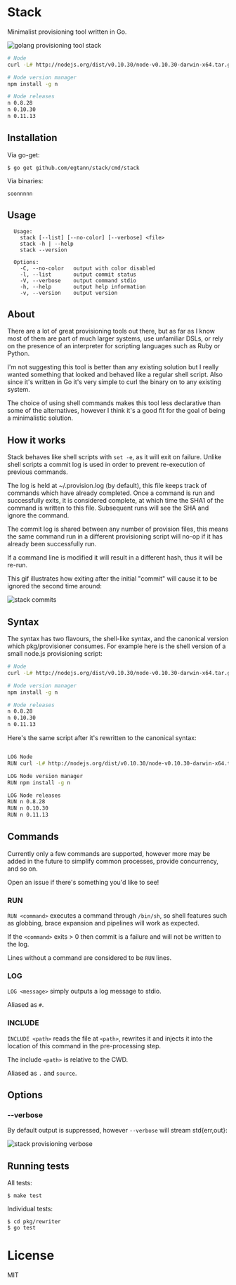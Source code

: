 
# Stack

 Minimalist provisioning tool written in Go.

 ![golang provisioning tool stack](https://dl.dropboxusercontent.com/u/6396913/stack/provision.gif)

```sh
# Node
curl -L# http://nodejs.org/dist/v0.10.30/node-v0.10.30-darwin-x64.tar.gz | tar -zx --strip 1 -C /usr/local

# Node version manager
npm install -g n

# Node releases
n 0.8.28
n 0.10.30
n 0.11.13
```

## Installation

 Via go-get:

```
$ go get github.com/egtann/stack/cmd/stack
```

 Via binaries:

```
soonnnnn
```

## Usage

```
  Usage:
    stack [--list] [--no-color] [--verbose] <file>
    stack -h | --help
    stack --version

  Options:
    -C, --no-color   output with color disabled
    -l, --list       output commit status
    -V, --verbose    output command stdio
    -h, --help       output help information
    -v, --version    output version
```

## About

 There are a lot of great provisioning tools out there, but as far as
 I know most of them are part of much larger systems, use unfamiliar DSLs,
 or rely on the presence of an interpreter for scripting languages such as Ruby or Python.

 I'm not suggesting this tool is better than any existing solution but I really wanted
 something that looked and behaved like a regular shell script. Also since it's written in Go it's very simple to curl the binary on to any existing system.

 The choice of using shell commands makes this tool less declarative than
 some of the alternatives, however I think it's a good fit for the goal
 of being a minimalistic solution.

## How it works

 Stack behaves like shell scripts with `set -e`, as it will exit on failure. Unlike
 shell scripts a commit log is used in order to prevent re-execution of previous commands.

 The log is held at ~/.provision.log (by default), this file keeps
 track of commands which have already completed. Once a command is run
 and successfully exits, it is considered complete, at which time the
 SHA1 of the command is written to this file. Subsequent runs will see
 the SHA and ignore the command.

 The commit log is shared between any number of provision files, this
 means the same command run in a different provisioning script will
 no-op if it has already been successfully run.

 If a command line is modified it will result in a different hash,
 thus it will be re-run.

 This gif illustrates how exiting after the initial "commit" will cause it to be ignored
 the second time around:

 ![stack commits](https://dl.dropboxusercontent.com/u/6396913/stack/provision-commits.gif)

## Syntax

 The syntax has two flavours, the shell-like syntax, and the canonical version which pkg/provisioner consumes. For example here is the shell version of a small node.js provisioning script:

```sh
# Node
curl -L# http://nodejs.org/dist/v0.10.30/node-v0.10.30-darwin-x64.tar.gz | tar -zx --strip 1 -C /usr/local

# Node version manager
npm install -g n

# Node releases
n 0.8.28
n 0.10.30
n 0.11.13
```

 Here's the same script after it's rewritten to the canonical syntax:

```sh

LOG Node
RUN curl -L# http://nodejs.org/dist/v0.10.30/node-v0.10.30-darwin-x64.tar.gz | tar -zx --strip 1 -C /usr/local

LOG Node version manager
RUN npm install -g n

LOG Node releases
RUN n 0.8.28
RUN n 0.10.30
RUN n 0.11.13
```

## Commands

 Currently only a few commands are supported, however more
 may be added in the future to simplify common processes,
 provide concurrency, and so on.

 Open an issue if there's something you'd like to see!

### RUN <command>

  `RUN <command>` executes a command through `/bin/sh`, so shell
  features such as globbing, brace expansion and pipelines will
  work as expected.

  If the `<command>` exits > 0 then commit is a failure and will
  not be written to the log.

  Lines without a command are considered to be `RUN` lines.

### LOG <message>

  `LOG <message>` simply outputs a log message to stdio.

  Aliased as `#`.

### INCLUDE <path>

  `INCLUDE <path>` reads the file at `<path>`, rewrites it
  and injects it into the location of this command in the
  pre-processing step.

  The include `<path>` is relative to the CWD.

  Aliased as `.` and `source`.

## Options

### --verbose

  By default output is suppressed, however `--verbose` will stream std{err,out}:

  ![stack provisioning verbose](https://dl.dropboxusercontent.com/u/6396913/stack/provision-verbose.gif)

## Running tests

 All tests:

```
$ make test
```

 Individual tests:

```
$ cd pkg/rewriter
$ go test
```

# License

 MIT

